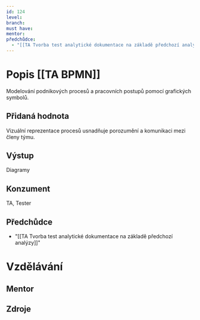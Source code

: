 ```yaml
---
id: 124
level: 
branch: 
must have: 
mentor: 
předchůdce: 
  - "[[TA Tvorba test analytické dokumentace na základě předchozí analýzy]]"
---
```



# Popis [[TA BPMN]]
Modelování podnikových procesů a pracovních postupů pomocí grafických symbolů.

## Přidaná hodnota
Vizuální reprezentace procesů usnadňuje porozumění a komunikaci mezi členy týmu.

## Výstup
Diagramy

## Konzument
TA, Tester

## Předchůdce

  - "[[TA Tvorba test analytické dokumentace na základě předchozí analýzy]]"

# Vzdělávání


## Mentor


## Zdroje